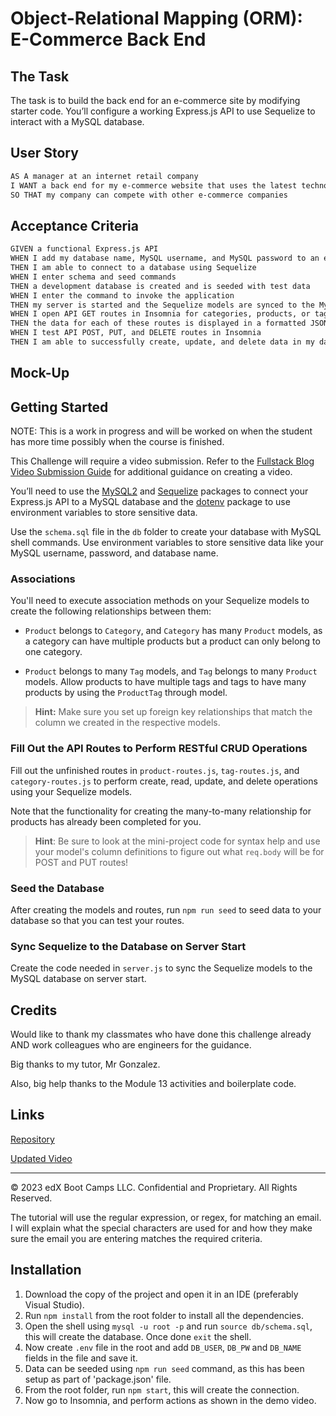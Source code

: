 # Object-Relational Mapping (ORM): E-Commerce Back End

## The Task

The task is to build the back end for an e-commerce site by modifying starter code. You’ll configure a working Express.js API to use Sequelize to interact with a MySQL database.


## User Story

```md
AS A manager at an internet retail company
I WANT a back end for my e-commerce website that uses the latest technologies
SO THAT my company can compete with other e-commerce companies
```

## Acceptance Criteria

```md
GIVEN a functional Express.js API
WHEN I add my database name, MySQL username, and MySQL password to an environment variable file
THEN I am able to connect to a database using Sequelize
WHEN I enter schema and seed commands
THEN a development database is created and is seeded with test data
WHEN I enter the command to invoke the application
THEN my server is started and the Sequelize models are synced to the MySQL database
WHEN I open API GET routes in Insomnia for categories, products, or tags
THEN the data for each of these routes is displayed in a formatted JSON
WHEN I test API POST, PUT, and DELETE routes in Insomnia
THEN I am able to successfully create, update, and delete data in my database
```

## Mock-Up

## Getting Started

NOTE: This is a work in progress and will be worked on when the student has more time possibly when the course is finished. 

This Challenge will require a video submission. Refer to the [Fullstack Blog Video Submission Guide](https://coding-boot-camp.github.io/full-stack/computer-literacy/video-submission-guide) for additional guidance on creating a video.

You’ll need to use the [MySQL2](https://www.npmjs.com/package/mysql2) and [Sequelize](https://www.npmjs.com/package/sequelize) packages to connect your Express.js API to a MySQL database and the [dotenv](https://www.npmjs.com/package/dotenv) package to use environment variables to store sensitive data.

Use the `schema.sql` file in the `db` folder to create your database with MySQL shell commands. Use environment variables to store sensitive data like your MySQL username, password, and database name.

### Associations

You'll need to execute association methods on your Sequelize models to create the following relationships between them:

* `Product` belongs to `Category`, and `Category` has many `Product` models, as a category can have multiple products but a product can only belong to one category.

* `Product` belongs to many `Tag` models, and `Tag` belongs to many `Product` models. Allow products to have multiple tags and tags to have many products by using the `ProductTag` through model.

> **Hint:** Make sure you set up foreign key relationships that match the column we created in the respective models.

### Fill Out the API Routes to Perform RESTful CRUD Operations

Fill out the unfinished routes in `product-routes.js`, `tag-routes.js`, and `category-routes.js` to perform create, read, update, and delete operations using your Sequelize models.

Note that the functionality for creating the many-to-many relationship for products has already been completed for you.

> **Hint**: Be sure to look at the mini-project code for syntax help and use your model's column definitions to figure out what `req.body` will be for POST and PUT routes!

### Seed the Database

After creating the models and routes, run `npm run seed` to seed data to your database so that you can test your routes.

### Sync Sequelize to the Database on Server Start

Create the code needed in `server.js` to sync the Sequelize models to the MySQL database on server start.

## Credits

Would like to thank my classmates who have done this challenge already AND work colleagues who are engineers for the guidance. 

Big thanks to my tutor, Mr Gonzalez.

Also, big help thanks to the Module 13 activities and boilerplate code. 

## Links

[Repository](https://github.com/Gera1313/E-commerce)

[Updated Video](https://youtu.be/Vwn2NulQSc8)

---
© 2023 edX Boot Camps LLC. Confidential and Proprietary. All Rights Reserved.

The tutorial will use the regular expression, or regex, for matching an email. I will explain what the special characters are used for and how they make sure the email you are entering matches the required criteria. 

## Installation

1. Download the copy of the project and open it in an IDE (preferably Visual Studio).
2. Run `npm install` from the root folder to install all the dependencies.
3. Open the shell using `mysql -u root -p` and run `source db/schema.sql`, this will create the database. Once done `exit` the shell.
4. Now create `.env` file in the root and add `DB_USER`, `DB_PW` and `DB_NAME` fields in the file and save it.
5. Data can be seeded using `npm run seed` command, as this has been setup as part of 'package.json' file.
7. From the root folder, run `npm start`, this will create the connection.
8. Now go to Insomnia, and perform actions as shown in the demo video.